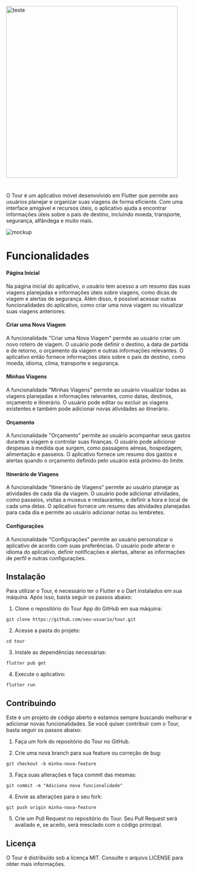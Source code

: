 <img width="464" alt="teste" src="https://user-images.githubusercontent.com/87053532/236292635-a3f78b39-f822-4fb7-9d73-a8b597d67226.png">


#

O Tour é um aplicativo móvel desenvolvido em Flutter que permite aos usuários planejar e organizar suas viagens de forma eficiente. Com uma interface amigável e recursos úteis, o aplicativo ajuda a encontrar informações úteis sobre o país de destino, incluindo moeda, transporte, segurança, alfândega e muito mais.

![mockup](https://user-images.githubusercontent.com/87053532/236291305-b08d46ee-6ac7-44cb-960d-51fcb53b3cc6.png)

# Funcionalidades


#### Página Inicial

Na página inicial do aplicativo, o usuário tem acesso a um resumo das suas viagens planejadas e informações úteis sobre viagens, como dicas de viagem e alertas de segurança. Além disso, é possível acessar outras funcionalidades do aplicativo, como criar uma nova viagem ou visualizar suas viagens anteriores.

#### Criar uma Nova Viagem

A funcionalidade "Criar uma Nova Viagem" permite ao usuário criar um novo roteiro de viagem. O usuário pode definir o destino, a data de partida e de retorno, o orçamento da viagem e outras informações relevantes. O aplicativo então fornece informações úteis sobre o país de destino, como moeda, idioma, clima, transporte e segurança.

#### Minhas Viagens

A funcionalidade "Minhas Viagens" permite ao usuário visualizar todas as viagens planejadas e informações relevantes, como datas, destinos, orçamento e itinerário. O usuário pode editar ou excluir as viagens existentes e também pode adicionar novas atividades ao itinerário.

#### Orçamento

A funcionalidade "Orçamento" permite ao usuário acompanhar seus gastos durante a viagem e controlar suas finanças. O usuário pode adicionar despesas à medida que surgem, como passagens aéreas, hospedagem, alimentação e passeios. O aplicativo fornece um resumo dos gastos e alertas quando o orçamento definido pelo usuário está próximo do limite.

#### Itinerário de Viagens

A funcionalidade "Itinerário de Viagens" permite ao usuário planejar as atividades de cada dia da viagem. O usuário pode adicionar atividades, como passeios, visitas a museus e restaurantes, e definir a hora e local de cada uma delas. O aplicativo fornece um resumo das atividades planejadas para cada dia e permite ao usuário adicionar notas ou lembretes.

#### Configurações

A funcionalidade "Configurações" permite ao usuário personalizar o aplicativo de acordo com suas preferências. O usuário pode alterar o idioma do aplicativo, definir notificações e alertas, alterar as informações de perfil e outras configurações.



## Instalação

Para utilizar o Tour, é necessário ter o Flutter e o Dart instalados em sua máquina. Após isso, basta seguir os passos abaixo:

1. Clone o repositório do Tour App do GitHub em sua máquina:

```
git clone https://github.com/seu-usuario/tour.git
```

2. Acesse a pasta do projeto:

```
cd tour
```

3. Instale as dependências necessárias:

```
flutter pub get
```

4. Execute o aplicativo:

```
flutter run
```


## Contribuindo

Este é um projeto de código aberto e estamos sempre buscando melhorar e adicionar novas funcionalidades. Se você quiser contribuir com o Tour, basta seguir os passos abaixo:

1. Faça um fork do repositório do Tour no GitHub.

2. Crie uma nova branch para sua feature ou correção de bug:

```
git checkout -b minha-nova-feature
```

3. Faça suas alterações e faça commit das mesmas:

```
git commit -m "Adiciona nova funcionalidade"
```

4. Envie as alterações para o seu fork:

```
git push origin minha-nova-feature
```

5. Crie um Pull Request no repositório do Tour. Seu Pull Request será avaliado e, se aceito, será mesclado com o código principal.

## Licença

O Tour é distribuído sob a licença MIT. Consulte o arquivo LICENSE para obter mais informações.
